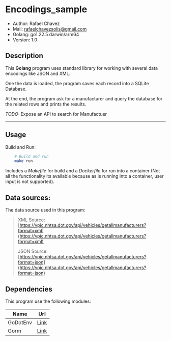 # Encodings_sample

- Author: Rafael Chavez
- Mail: [rafaelchavezsolis@gmail.com](mailto:rafaelchavezsolis@gmail.com)
- Golang: go1.22.5 darwin/arm64
- Version: 1.0

## Description

This **Golang** program uses standard library for working with several data encodings like JSON and XML.

One the data is loaded, the program saves each record into a SQLite Database.

At the end, the program ask for a manufacturer and query the database for the related rows and prints the results.

*TODO:* Expose an API to search for Manufactuer

---

## Usage

Build and Run:

```bash
    # Build and run
    make run
```

Includes a *Makefile* for build and a *Dockerfile* for run into a container (Not all the functionality its available because as is running into a container, user input is not supported).


## Data sources:

The data source used in this program:

> XML Source:
>[https://vpic.nhtsa.dot.gov/api/vehicles/getallmanufacturers?format=xml](https://vpic.nhtsa.dot.gov/api/vehicles/getallmanufacturers?format=xml)
>
> JSON Source: 
>[https://vpic.nhtsa.dot.gov/api/vehicles/getallmanufacturers?format=json](https://vpic.nhtsa.dot.gov/api/vehicles/getallmanufacturers?format=json)
>

## Dependencies

This program use the following modules:

| Name | Url |
|------|------|
| GoDotEnv | [Link](github.com/joho/godotenv) |
| Gorm | [Link](https://gorm.io/) |

